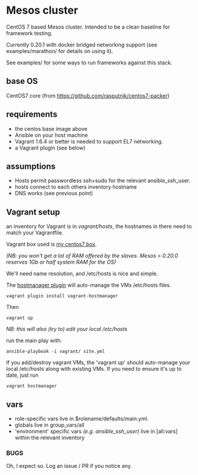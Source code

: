 Mesos cluster
=============

CentOS 7 based Mesos cluster. Intended to be a clean baseline
for framework testing.

Currently 0.20.1 with docker bridged networking support
(see examples/marathon/ for details on using it).

See examples/ for some ways to run frameworks against this stack.

## base OS

CentOS7 core (from https://github.com/rasputnik/centos7-packer)

## requirements

* the centos base image above
* Ansible on your host machine
* Vagrant 1.6.4 or better is needed to support EL7 networking.
* a Vagrant plugin (see below)

## assumptions

* Hosts permit passwordless ssh+sudo for the relevant ansible_ssh_user.
* hosts connect to each others inventory hostname
* DNS works (see previous point)

## Vagrant setup

an inventory for Vagrant is in *vagrant/hosts*, the hostnames
in there need to match your Vagrantfile.

Vagrant box used is [my centos7 box](https://github.com/rasputnik/centos7-packer).

_(NB: you won't get a lot of RAM offered by the slaves. Mesos > 0.20.0 reserves 1Gb or half system RAM for the OS)_

We'll need name resolution, and /etc/hosts is nice and simple.

The [hostmanager plugin](https://github.com/smdahlen/vagrant-hostmanager)
will auto-manage the VMs /etc/hosts files.

    vagrant plugin install vagrant-hostmanager

Then

    vagrant up

_NB: this will also (try to) edit your local /etc/hosts_

run the main play with:

    ansible-playbook -i vagrant/ site.yml

If you add/destroy vagrant VMs, the 'vagrant up' should
auto-manage your local /etc/hosts along with existing VMs. If you
need to ensure it's up to date, just run

    vagrant hostmanager

## vars

* role-specific vars live in $rolename/defaults/main.yml.
* globals live in group_vars/all
* 'environment' specific vars _(e.g. ansible_ssh_user)_ live in [all:vars] within the relevant inventory

### BUGS

Oh, I expect so. Log an issue / PR if you notice any.
